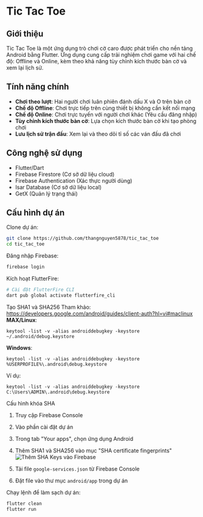 # Tic Tac Toe

## Giới thiệu

Tic Tac Toe là một ứng dụng trò chơi cờ caro được phát triển cho nền tảng Android bằng Flutter. Ứng dụng cung cấp trải nghiệm chơi game với hai chế độ: Offline và Online, kèm theo khả năng tùy chỉnh kích thước bàn cờ và xem lại lịch sử.

## Tính năng chính

- **Chơi theo lượt**: Hai người chơi luân phiên đánh dấu X và O trên bàn cờ
- **Chế độ Offline**: Chơi trực tiếp trên cùng thiết bị không cần kết nối mạng
- **Chế độ Online**: Chơi trực tuyến với người chơi khác (Yêu cầu đăng nhập)
- **Tùy chỉnh kích thước bàn cờ**: Lựa chọn kích thước bàn cờ khi tạo phòng chơi
- **Lưu lịch sử trận đấu**: Xem lại và theo dõi tỉ số các ván đấu đã chơi 

## Công nghệ sử dụng

- Flutter/Dart
- Firebase Firestore (Cơ sở dữ liệu cloud)
- Firebase Authentication (Xác thực người dùng)
- Isar Database (Cơ sở dữ liệu local)
- GetX (Quản lý trạng thái)

## Cấu hình dự án
Clone dự án:
```bash
git clone https://github.com/thangnguyen5878/tic_tac_toe
cd tic_tac_toe
```

Đăng nhập Firebase:
```bash
firebase login
```

Kích hoạt FlutterFire:
```bash
# Cài đặt FlutterFire CLI
dart pub global activate flutterfire_cli
```

Tạo SHA1 và SHA256
Tham khảo: https://developers.google.com/android/guides/client-auth?hl=vi#maclinux
**MAX/Linux**:
```
keytool -list -v -alias androiddebugkey -keystore ~/.android/debug.keystore
```
**Windows**:
```
keytool -list -v -alias androiddebugkey -keystore %USERPROFILE%\.android\debug.keystore
```
Ví dụ:
```
keytool -list -v -alias androiddebugkey -keystore C:\Users\ADMIN\.android\debug.keystore
```

Cấu hình khóa SHA 
1. Truy cập Firebase Console
2. Vào phần cài đặt dự án
3. Trong tab "Your apps", chọn ứng dụng Android
4. Thêm SHA1 và SHA256 vào mục "SHA certificate fingerprints"
![Thêm SHA Keys vào Firebase](https://i.imgur.com/YNytrjC.png)

5. Tải file `google-services.json` từ Firebase Console
6. Đặt file vào thư mục `android/app` trong dự án

Chạy lệnh để làm sạch dự án:
```bash
flutter clean
flutter run
```
